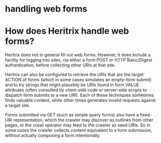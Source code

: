 # handling web forms

# How does Heritrix handle web forms?

Heritrix does not in general fill out web forms. However, it does
include a facility for logging into sites, via either a form POST or
HTTP Basic/Digest authentication, before collecting other URIs at that
site.

Heritrix can also be configured to retrieve the URIs that are the target
ACTION of forms (which in some cases simulates an empty-form submit) and
to try strings that might plausibly be URIs found in form VALUE
attributes (often consulted by client-side code or server-side scripts
to dispatch form submits to a new URI). Each of these techniques
sometimes finds valuable content, while other times generates invalid
requests against a target site.

Forms submitted via GET (such as simple query forms) also have a
fixed-URI representation, which the crawler may discover as outlinks
from other pages, or the crawl operator may feed to the crawler as seed
URIs. So in some cases the crawler collects content equivalent to a form
submission, without actually composing a form intentionally.
